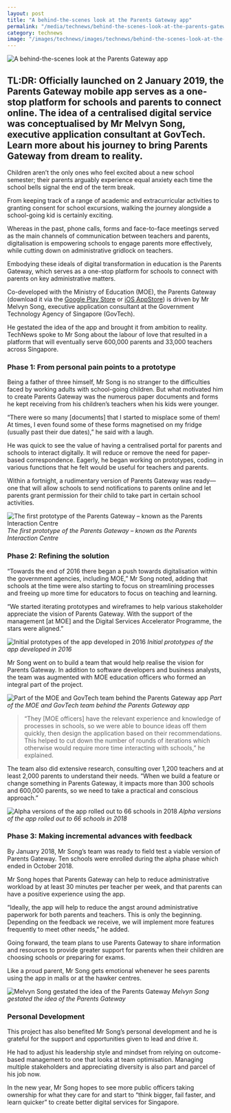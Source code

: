 ```yaml
---
layout: post
title: "A behind-the-scenes look at the Parents Gateway app"
permalink: "/media/technews/behind-the-scenes-look-at-the-parents-gateway-app"
category: technews
image: "/images/technews/images/technews/behind-the-scenes-look-at-the-parents-gateway-part1.png"
---
```

     
![A behind-the-scenes look at the Parents Gateway app](/images/technews/images/technews/behind-the-scenes-look-at-the-parents-gateway-part1.png)

TL:DR: Officially launched on 2 January 2019, the Parents Gateway mobile app serves as a one-stop platform for schools and parents to connect online. The idea of a centralised digital service was conceptualised by Mr Melvyn Song, executive application consultant at GovTech. Learn more about his journey to bring Parents Gateway from dream to reality.
---

Children aren’t the only ones who feel excited about a new school semester; their parents arguably experience equal anxiety each time the school bells signal the end of the term break. 

From keeping track of a range of academic and extracurricular activities to granting consent for school excursions, walking the journey alongside a school-going kid is certainly exciting. 

Whereas in the past, phone calls, forms and face-to-face meetings served as the main channels of communication between teachers and parents, digitalisation is empowering schools to engage parents more effectively, while cutting down on administrative gridlock on teachers. 

Embodying these ideals of digital transformation in education is the Parents Gateway, which serves as a one-stop platform for schools to connect with parents on key administrative matters.

Co-developed with the Ministry of Education (MOE), the Parents Gateway (download it via the [Google Play Store](https://play.google.com/store/apps/details?id=com.moe.pgp&hl=en_SG) or [iOS AppStore](https://itunes.apple.com/sg/app/parents-gateway/id1267198708?mt=8)) is driven by Mr Melvyn Song, executive application consultant at the Government Technology Agency of Singapore (GovTech). 

He gestated the idea of the app and brought it from ambition to reality. TechNews spoke to Mr Song about the labour of love that resulted in a platform that will eventually serve 600,000 parents and 33,000 teachers across Singapore. 

### **Phase 1: From personal pain points to a prototype**

Being a father of three himself, Mr Song is no stranger to the difficulties faced by working adults with school-going children. But what motivated him to create Parents Gateway was the numerous paper documents and forms he kept receiving from his children’s teachers when his kids were younger.

“There were so many [documents] that I started to misplace some of them! At times, I even found some of these forms magnetised on my fridge (usually past their due dates),” he said with a laugh.

He was quick to see the value of having a centralised portal for parents and schools to interact digitally. It will reduce or remove the need for paper-based correspondence. Eagerly, he began working on prototypes, coding in various functions that he felt would be useful for teachers and parents. 

Within a fortnight, a rudimentary version of Parents Gateway was ready—one that will allow schools to send notifications to parents online and let parents grant permission for their child to take part in certain school activities. 

![The first prototype of the Parents Gateway – known as the Parents Interaction Centre](/images/technews/behind-the-scenes-look-at-the-parents-gateway-part2.png)
*The first prototype of the Parents Gateway – known as the Parents Interaction Centre*

### **Phase 2: Refining the solution**

“Towards the end of 2016 there began a push towards digitalisation within the government agencies, including MOE,” Mr Song noted, adding that schools at the time were also starting to focus on streamlining processes and freeing up more time for educators to focus on teaching and learning. 

“We started iterating prototypes and wireframes to help various stakeholder appreciate the vision of Parents Gateway. With the support of the management [at MOE] and the Digital Services Accelerator Programme, the stars were aligned.”

![Initial prototypes of the app developed in 2016](/images/technews/behind-the-scenes-look-at-the-parents-gateway-part3.png)
*Initial prototypes of the app developed in 2016*

Mr Song went on to build a team that would help realise the vision for Parents Gateway. In addition to software developers and business analysts, the team was augmented with MOE education officers who formed an integral part of the project.

![Part of the MOE and GovTech team behind the Parents Gateway app](/images/technews/behind-the-scenes-look-at-the-parents-gateway-part4.png)
*Part of the MOE and GovTech team behind the Parents Gateway app*

>“They [MOE officers] have the relevant experience and knowledge of processes in schools, so we were able to bounce ideas off them quickly, then design the application based on their recommendations. This helped to cut down the number of rounds of iterations which otherwise would require more time interacting with schools,” he explained.

The team also did extensive research, consulting over 1,200 teachers and at least 2,000 parents to understand their needs. “When we build a feature or change something in Parents Gateway, it impacts more than 300 schools and 600,000 parents, so we need to take a practical and conscious approach.”

![Alpha versions of the app rolled out to 66 schools in 2018](/images/technews/behind-the-scenes-look-at-the-parents-gateway-part5.png)
*Alpha versions of the app rolled out to 66 schools in 2018*

### **Phase 3: Making incremental advances with feedback**

By January 2018, Mr Song’s team was ready to field test a viable version of Parents Gateway. Ten schools were enrolled during the alpha phase which ended in October 2018. 

Mr Song hopes that Parents Gateway can help to reduce administrative workload by at least 30 minutes per teacher per week, and that parents can have a positive experience using the app.  

“Ideally, the app will help to reduce the angst around administrative paperwork for both parents and teachers. This is only the beginning. Depending on the feedback we receive, we will implement more features frequently to meet other needs,” he added.

Going forward, the team plans to use Parents Gateway to share information and resources to provide greater support for parents when their children are choosing schools or preparing for exams.

Like a proud parent, Mr Song gets emotional whenever he sees parents using the app in malls or at the hawker centres. 

![Melvyn Song gestated the idea of the Parents Gateway](/images/technews/behind-the-scenes-look-at-the-parents-gateway-part6.png)
*Melvyn Song gestated the idea of the Parents Gateway*

### **Personal Development**

This project has also benefited Mr Song’s personal development and he is grateful for the support and opportunities given to lead and drive it. 

He had to adjust his leadership style and mindset from relying on outcome-based management to one that looks at team optimisation. Managing multiple stakeholders and appreciating diversity is also part and parcel of his job now. 

In the new year, Mr Song hopes to see more public officers taking ownership for what they care for and start to “think bigger, fail faster, and learn quicker” to create better digital services for Singapore.
